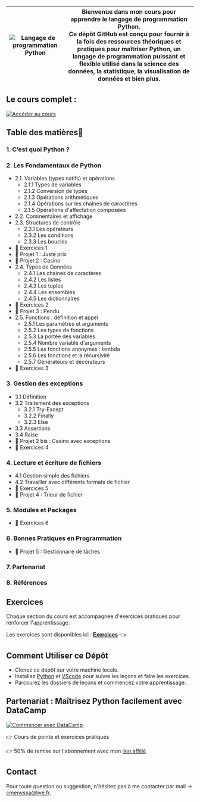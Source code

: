 | ![Langage de programmation Python](https://upload.wikimedia.org/wikipedia/commons/thumb/f/f8/Python_logo_and_wordmark.svg/1920px-Python_logo_and_wordmark.svg.png) | **Bienvenue dans mon cours pour apprendre le langage de programmation Python.**<br>Ce dépôt GitHub est conçu pour fournir à la fois des ressources théoriques et pratiques pour maîtriser Python, un langage de programmation puissant et flexible utilisé dans la science des données, la statistique, la visualisation de données et bien plus. |
| --- | --- |

## Le cours complet :

[![Accéder au cours](https://img.shields.io/badge/-Commencer%20avec%20DataCamp-green?style=for-the-badge&logo=datacamp)](https://universdesdonnees.github.io/Python-Introduction/cours/cours.html)

## Table des matières📝
### 1. C’est quoi Python ?
### 2. Les Fondamentaux de Python
   - 2.1. Variables (types natifs) et opérations
     - 2.1.1 Types de variables
     - 2.1.2 Conversion de types
     - 2.1.3 Opérations arithmétiques
     - 2.1.4 Opérations sur les chaînes de caractères
     - 2.1.5 Opérations d'affectation composées
   - 2.2. Commentaires et affichage
   - 2.3. Structures de contrôle
     - 2.3.1 Les opérateurs
     - 2.3.2 Les conditions
     - 2.3.3 Les boucles
   - 🤸 Exercices 1
   - 🚧 Projet 1 : Juste prix
   - 🚧 Projet 2 : Casino
   - 2.4. Types de Données
     - 2.4.1 Les chaines de caractères
     - 2.4.2 Les listes
     - 2.4.3 Les tuples
     - 2.4.4 Les ensembles
     - 2.4.5 Les dictionnaires
   - 🤸 Exercices 2
   - 🚧 Projet 3 : Pendu
   - 2.5. Fonctions : définition et appel
     - 2.5.1 Les paramètres et arguments
     - 2.5.2 Les types de fonctions
     - 2.5.3 La portée des variables
     - 2.5.4 Nombre variable d'arguments
     - 2.5.5 Les fonctions anonymes : lambda 
     - 2.5.6 Les fonctions et la récursivité 
     - 2.5.7 Générateurs et décorateurs 
   - 🤸 Exercices 3

### 3. Gestion des exceptions
   - 3.1 Définition
   - 3.2 Traitement des exceptions
     - 3.2.1 Try-Except
     - 3.2.2 Finally
     - 3.2.3 Else
   - 3.3 Assertions
   - 3.4 Raise
   - 🚧 Projet 2 bis : Casino avec exceptions
   - 🤸 Exercices 4

### 4. Lecture et écriture de fichiers
   - 4.1 Gestion simple des fichiers
   - 4.2 Travailler avec différents formats de fichier
   - 🤸 Exercices 5
   - 🚧 Projet 4 : Trieur de fichier

### 5. Modules et Packages
   - 🤸 Exercices 6

### 6. Bonnes Pratiques en Programmation
   - 🚧 Projet 5 : Gestionnaire de tâches 

### 7. Partenariat
### 8. Références

## Exercices

Chaque section du cours est accompagnée d'exercices pratiques pour renforcer l'apprentissage. 

Les exercices sont disponibles ici : **[Exercices](https://github.com/universdesdonnees/Python-Introduction/tree/main/exercices)** 👈

## Comment Utiliser ce Dépôt

- Clonez ce dépôt sur votre machine locale.
- Installez [Python](https://www.python.org/downloads/) et [VScode](https://code.visualstudio.com/) pour suivre les leçons et faire les exercices.
- Parcourez les dossiers de leçons et commencez votre apprentissage.


## Partenariat : Maîtrisez Python facilement avec DataCamp 

[![Commencer avec DataCamp](https://img.shields.io/badge/-Commencer%20avec%20DataCamp-green?style=for-the-badge&logo=datacamp)](https://www.datacamp.com/promo/build-data-and-ai-skills-mar-24)

👉 Cours de pointe et exercices pratiques

👉 50% de remise sur l'abonnement avec mon [lien affilié](https://www.datacamp.com/promo/build-data-and-ai-skills-mar-24)

## Contact

Pour toute question ou suggestion, n'hésitez pas à me contacter par mail -> cmenyssa@live.fr.

